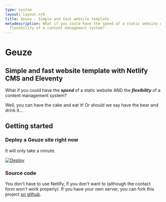 ```yaml
---
type: system
layout: layout.njk
title: Geuze - Simple and fast website template
metadescription: What if you could have the speed of a static website AND the
  flexibility of a content management system?
---
```

# Geuze

## Simple and fast website template with Netlify CMS and Eleventy

What if you could have the ***speed*** of a static website AND the ***flexibility*** of a content management system?

Well, you can have the cake and eat it! Or should we say have the bear and drink it...

## Getting started

### Deploy a Geuze site right now

It will only take a minute.

[![Deploy](https://www.netlify.com/img/deploy/button.svg)](https://app.netlify.com/start/deploy?repository=https://github.com/Quinten/geuze&amp;stack=cms)

### Source code

You don't have to use Netlify, if you don't want to (although the contact form won't work properly). If you have your own server, you can fork this project [on github](https://github.com/Quinten/geuze).